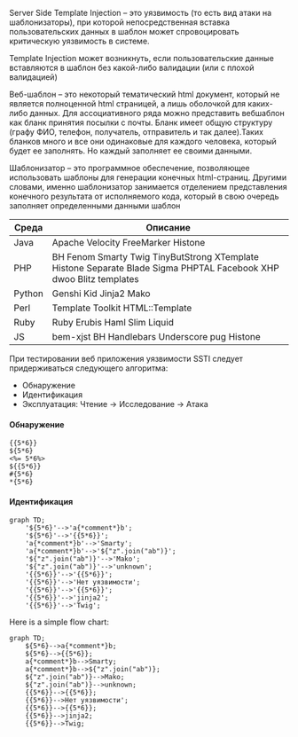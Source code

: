 Server Side Template Injection – это уязвимость (то есть вид атаки на шаблонизаторы), при которой непосредственная вставка пользовательских данных в шаблон может спровоцировать критическую уязвимость в системе.

Template Injection может возникнуть, если пользовательские данные вставляются в шаблон без какой-либо валидации (или с плохой валидацией)

Веб-шаблон – это некоторый тематический html документ, который не является полноценной html страницей, а лишь оболочкой для каких-либо данных. Для ассоциативного ряда можно представить вебшаблон как бланк принятия посылки с почты. Бланк имеет общую структуру (графу ФИО, телефон, получатель, отправитель и так далее).Таких бланков много и все они одинаковые для каждого человека, который будет ее заполнять. Но каждый заполняет ее своими данными.

Шаблонизатор – это программное обеспечение, позволяющее использовать шаблоны для генерации конечных html-страниц. Другими словами, именно шаблонизатор занимается отделением представления конечного результата от исполняемого кода, который в свою очередь заполняет определенными данными шаблон 

|    Среда        | Описание                      
|----------------|-------------------------------|
|Java|Apache Velocity FreeMarker Histone  |    
|PHP  |BH Fenom Smarty Twig TinyButStrong XTemplate Histone Separate Blade Sigma PHPTAL Facebook XHP dwoo Blitz templates | 
|Python | Genshi Kid Jinja2 Mako |
|Perl|Template Toolkit HTML::Template|
|Ruby |Ruby Erubis Haml Slim Liquid |
|JS |bem-xjst BH Handlebars Underscore pug Histone |


При тестировании веб приложения уязвимости SSTI следует
придерживаться следующего алгоритма:
- Обнаружение
- Идентификация
- Эксплуатация: Чтение -> Исследование -> Атака

 #### Обнаружение
 ```
{{5*6}}
${5*6}
<%= 5*6%>
${{5*6}}
#{5*6}
*{5*6}
```

#### Идентификация

```mermaid
graph TD;
    '${5*6}'-->'a{*comment*}b';
    '${5*6}'-->'{{5*6}}';
    'a{*comment*}b'-->'Smarty';
    'a{*comment*}b'-->'${"z".join("ab")}';
    '${"z".join("ab")}'-->'Mako';
    '${"z".join("ab")}'-->'unknown';
    '{{5*6}}'-->'{{5*6}}';
    '{{5*6}}'-->'Нет уязвимости';
    '{{5*6}}'-->'{{5*6}}';
    '{{5*6}}'-->'jinja2';
    '{{5*6}}'-->'Twig';
```

Here is a simple flow chart:

```mermaid
graph TD;
    ${5*6}-->a{*comment*}b;
    ${5*6}-->{{5*6}};
    a{*comment*}b-->Smarty;
    a{*comment*}b-->${"z".join("ab")};
    ${"z".join("ab")}-->Mako;
    ${"z".join("ab")}-->unknown;
    {{5*6}}-->{{5*6}};
    {{5*6}}-->Нет уязвимости';
    {{5*6}}-->{{5*6}};
    {{5*6}}-->jinja2;
    {{5*6}}-->Twig;
```
